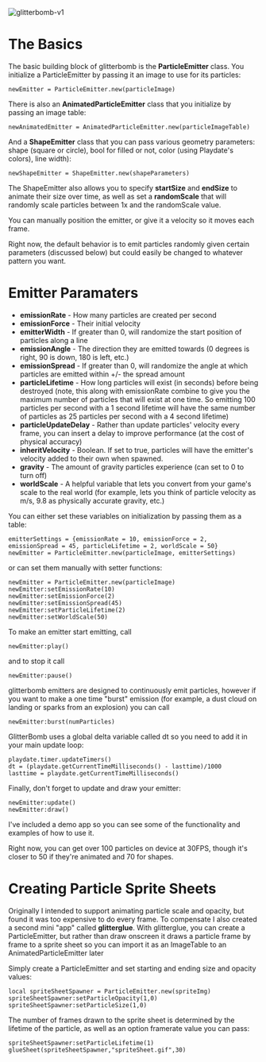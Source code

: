![glitterbomb-v1](https://user-images.githubusercontent.com/63170980/216749506-79eeb179-054f-4038-b187-d1ee6a7b2835.gif)

# The Basics

The basic building block of glitterbomb is the **ParticleEmitter** class.  You initialize a ParticleEmitter by passing it an image to use for its particles:

```
newEmitter = ParticleEmitter.new(particleImage)
```

There is also an **AnimatedParticleEmitter** class that you initialize by passing an image table:

```
newAnimatedEmitter = AnimatedParticleEmitter.new(particleImageTable)
```

And a **ShapeEmitter** class that you can pass various geometry parameters: shape (square or circle), bool for filled or not, color (using Playdate's colors), line width):

```
newShapeEmitter = ShapeEmitter.new(shapeParameters)
```

The ShapeEmitter also allows you to specify **startSize** and **endSize** to animate their size over time, as well as set a **randomScale** that will randomly scale particles between 1x and the randomScale value.

You can manually position the emitter, or give it a velocity so it moves each frame.

Right now, the default behavior is to emit particles randomly given certain parameters (discussed below) but could easily be changed to whatever pattern you want.

# Emitter Paramaters

- **emissionRate** - How many particles are created per second
- **emissionForce** - Their initial velocity
- **emitterWidth** - If greater than 0, will randomize the start position of particles along a line
- **emissionAngle** - The direction they are emitted towards (0 degrees is right, 90 is down, 180 is left, etc.)
- **emissionSpread** - If greater than 0, will randomize the angle at which particles are emitted within +/- the spread amount
- **particleLifetime** - How long particles will exist (in seconds) before being destroyed (note, this along with emissionRate combine to give you the maximum number of particles that will exist at one time. So emitting 100 particles per second with a 1 second lifetime will have the same number of particles as 25 particles per second with a 4 second lifetime)
- **particleUpdateDelay** - Rather than update particles' velocity every frame, you can insert a delay to improve performance (at the cost of physical accuracy)
- **inheritVelocity** - Boolean. If set to true, particles will have the emitter's velocity added to their own when spawned.
- **gravity** - The amount of gravity particles experience (can set to 0 to turn off)
- **worldScale** - A helpful variable that lets you convert from your game's scale to the real world (for example, lets you think of particle velocity as m/s, 9.8 as physically accurate gravity, etc.)

You can either set these variables on initialization by passing them as a table:
```
emitterSettings = {emissionRate = 10, emissionForce = 2, emissionSpread = 45, particleLifetime = 2, worldScale = 50}
newEmitter = ParticleEmitter.new(particleImage, emitterSettings)
```
or can set them manually with setter functions:
```
newEmitter = ParticleEmitter.new(particleImage)
newEmitter:setEmissionRate(10)
newEmitter:setEmissionForce(2)
newEmitter:setEmissionSpread(45)
newEmitter:setParticleLifetime(2)
newEmitter:setWorldScale(50)
```

To make an emitter start emitting, call
```
newEmitter:play()
```
and to stop it call
```
newEmitter:pause()
```
glitterbomb emitters are designed to continuously emit particles, however if you want to make a one time "burst" emission (for example, a dust cloud on landing or sparks from an explosion) you can call
```
newEmitter:burst(numParticles)
```

GlitterBomb uses a global delta variable called dt so you need to add it in your main update loop:
```
playdate.timer.updateTimers()
dt = (playdate.getCurrentTimeMilliseconds() - lasttime)/1000
lasttime = playdate.getCurrentTimeMilliseconds()
```
Finally, don't forget to update and draw your emitter:
```
newEmitter:update()
newEmitter:draw()
```


I've included a demo app so you can see some of the functionality and examples of how to use it.

Right now, you can get over 100 particles on device at 30FPS, though it's closer to 50 if they're animated and 70 for shapes.

# Creating Particle Sprite Sheets

Originally I intended to support animating particle scale and opacity, but found it was too expensive to do every frame. To compensate I also created a second mini "app" called **glitterglue**. With glitterglue, you can create a ParticleEmitter, but rather than draw onscreen it draws a particle frame by frame to a sprite sheet so you can import it as an ImageTable to an AnimatedParticleEmitter later

Simply create a ParticleEmitter and set starting and ending size and opacity values:

```
local spriteSheetSpawner = ParticleEmitter.new(spriteImg)
spriteSheetSpawner:setParticleOpacity(1,0)
spriteSheetSpawner:setParticleSize(1,0)
```
The number of frames drawn to the sprite sheet is determined by the lifetime of the particle, as well as an option framerate value you can pass:
```
spriteSheetSpawner:setParticleLifetime(1)
glueSheet(spriteSheetSpawner,"spriteSheet.gif",30)
```
